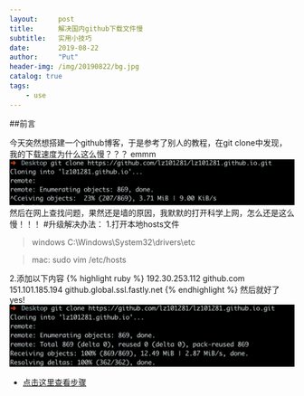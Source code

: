 ```yaml
---
layout:     post
title:      解决国内github下载文件慢
subtitle:   实用小技巧
date:       2019-08-22
author:     "Put"
header-img: /img/20190822/bg.jpg
catalog: true
tags:
    - use
---
```


##前言

今天突然想搭建一个github博客，于是参考了别人的教程，在git clone中发现，我的下载速度为什么这么慢？？？ emmm
![](/img/20190822/old.png)
然后在网上查找问题，果然还是墙的原因，我默默的打开科学上网，怎么还是这么慢！！！
#升级解决办法：
1.打开本地hosts文件
>windows C:\Windows\System32\drivers\etc

>mac: sudo vim /etc/hosts

2.添加以下内容
{% highlight ruby %}
    192.30.253.112 github.com
    151.101.185.194 github.global.ssl.fastly.net
{% endhighlight %}
然后就好了 yes!
![](/img/20190822/new.png)
- [点击这里查看步骤](https://github.com/qiubaiying/qiubaiying.github.io/wiki/%E5%8D%9A%E5%AE%A2%E6%90%AD%E5%BB%BA%E8%AF%A6%E7%BB%86%E6%95%99%E7%A8%8B)

